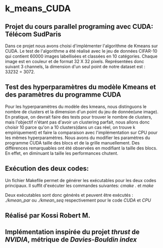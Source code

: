 # k_means_CUDA

## Projet du cours parallel programing avec CUDA: Télécom SudParis

Dans ce projet nous avons choisi d'implémenter l'algorithme de Kmeans sur CUDA. Le test de l'algorithme a
été réalisé avec le jeu de données CIFAR-10 qui contient 60000 images labellisées et classées en 10 catégories.
Chaque image est en couleur et de format 32 X 32 pixels. Représentées donc suivant 3 channels, la dimension d'un seul point de notre dataset est : 3*32*32 = 3072. 

## Test des hyperparamètres du modèle Kmeans et des paramètres du programme CUDA

Pour les hyperparamètres du modèle des kmeans, nous distinguons le nombre de clusters et la dimension
d'un point du jeu de donnée(une image). En pratique, on devrait faire des tests pour trouver le nombre
de clusters, mais l'objectif n'étant pas d'avoir un clustering parfait, nous allons donc choisir 10 parce
qu'on a 10 clusters(dans un cas réel, on trouve k empiriquement) et faire la comparaison avec l'implémentation
sur CPU pour les mêmes hyperparamètres.
Nous avons du modifier les paramètres du programme CUDA taille des blocs et de la grille manuellement. Des différences remarquables ont été observées en modifiant la taille des blocs. En effet, en diminuant la taille
les performances chutent.

## Exécution des deux codes:

Un fichier Makefile permet de générer les exécutables pour les deux codes principaux. Il suffit d'exécuter les commandes suivantes:
*cmake .* et *make*

Deux exécutables sont donc générés et peuvent être exécutés : 
*./kmean_par* ou *./kmean_seq* 
respectivement pour le code *CUDA* et *CPU*

## Réalisé par Kossi Robert M. 
## Implémentation inspirée du projet *thrust* de *NVIDIA*, métrique de *Davies-Bouldin index* 

